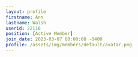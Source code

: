 ```yaml
---
layout: profile
firstname: Ann
lastname: Walsh
userid: 22116
position: [Active Member]
join_date: 2023-03-07 00:00:00 -0400
profile: /assets/img/members/default/avatar.png
---
```

